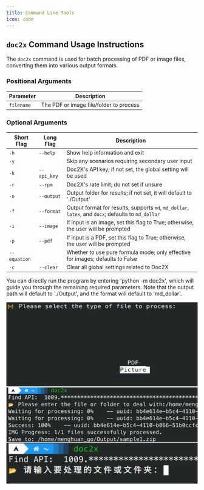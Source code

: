```yaml
---
title: Command Line Tools
icon: code
---
```


## `doc2x` Command Usage Instructions

The `doc2x` command is used for batch processing of PDF or image files, converting them into various output formats.

### Positional Arguments

| Parameter  | Description                          |
|------------|--------------------------------------|
| `filename` | The PDF or image file/folder to process |

### Optional Arguments

| Short Flag | Long Flag          | Description                                                                                         |
|------------|--------------------|-----------------------------------------------------------------------------------------------------|
| `-h`       | `--help`           | Show help information and exit                                                                       |
| `-y`       |                    | Skip any scenarios requiring secondary user input                                                    |
| `-k`       | `--api_key`        | Doc2X's API key; if not set, the global setting will be used                                         |
| `-r`       | `--rpm`            | Doc2X's rate limit; do not set if unsure                                                             |
| `-o`       | `--output`         | Output folder for results; if not set, it will default to './Output'                                 |
| `-f`       | `--format`         | Output format for results; supports `md`, `md_dollar`, `latex`, and `docx`; defaults to `md_dollar`  |
| `-i`       | `--image`          | If input is an image, set this flag to True; otherwise, the user will be prompted                    |
| `-p`       | `--pdf`            | If input is a PDF, set this flag to True; otherwise, the user will be prompted                       |
| `--equation`  |                  | Whether to use pure formula mode; only effective for images; defaults to False                      |
| `-c`       | `--clear`          | Clear all global settings related to Doc2X                                                           |

You can directly run the program by entering 'python -m doc2x', which will guide you through the remaining required parameters. Note that the output path will default to './Output', and the format will default to 'md_dollar'.

![Some Examples](../../images/cli1.png)
